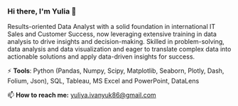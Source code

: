 ### Hi there, I'm Yulia 👋

Results-oriented Data Analyst with a solid foundation in international IT Sales and Customer Success, now leveraging extensive training in data analysis to drive insights and decision-making.  Skilled in problem-solving, data analysis and data visualization and eager to translate complex data into actionable solutions and apply data-driven insights for success.

⚡ **Tools**: Python (Pandas, Numpy, Scipy, Matplotlib, Seaborn, Plotly, Dash, Folium, Json), SQL, Tableau, MS Excel and PowerPoint, DataLens

📫 **How to reach me:** yuliya.ivanyuk86@gmail.com
                    
      

<!--
**Yulia-Ivaniuk/Yulia-Ivaniuk** is a ✨ _special_ ✨ repository because its `README.md` (this file) appears on your GitHub profile.

Here are some ideas to get you started:

- 🔭 I’m currently working on ...
- 🌱 I’m currently learning ...
- 👯 I’m looking to collaborate on ...
- 🤔 I’m looking for help with ...
- 💬 Ask me about ...
- 📫 How to reach me: ...
- 😄 Pronouns: ...
- ⚡ Fun fact: ...
-->
